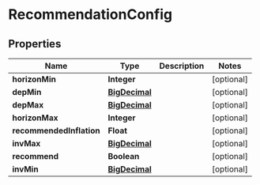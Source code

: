 
# RecommendationConfig

## Properties
Name | Type | Description | Notes
------------ | ------------- | ------------- | -------------
**horizonMin** | **Integer** |  |  [optional]
**depMin** | [**BigDecimal**](BigDecimal.md) |  |  [optional]
**depMax** | [**BigDecimal**](BigDecimal.md) |  |  [optional]
**horizonMax** | **Integer** |  |  [optional]
**recommendedInflation** | **Float** |  |  [optional]
**invMax** | [**BigDecimal**](BigDecimal.md) |  |  [optional]
**recommend** | **Boolean** |  |  [optional]
**invMin** | [**BigDecimal**](BigDecimal.md) |  |  [optional]



